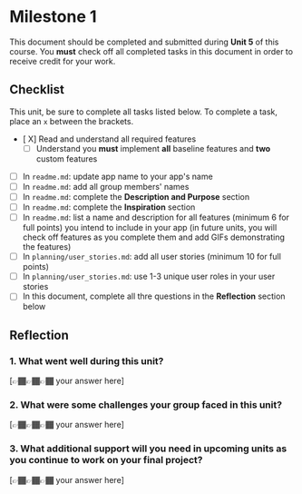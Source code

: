 # Milestone 1

This document should be completed and submitted during **Unit 5** of this course. You **must** check off all completed tasks in this document in order to receive credit for your work.

## Checklist

This unit, be sure to complete all tasks listed below. To complete a task, place an `x` between the brackets.

- [ X] Read and understand all required features
  - [ ] Understand you **must** implement **all** baseline features and **two** custom features
- [ ] In `readme.md`: update app name to your app's name
- [ ] In `readme.md`: add all group members' names
- [ ] In `readme.md`: complete the **Description and Purpose** section
- [ ] In `readme.md`: complete the **Inspiration** section
- [ ] In `readme.md`: list a name and description for all features (minimum 6 for full points) you intend to include in your app (in future units, you will check off features as you complete them and add GIFs demonstrating the features)
- [ ] In `planning/user_stories.md`: add all user stories (minimum 10 for full points)
- [ ] In `planning/user_stories.md`: use 1-3 unique user roles in your user stories
- [ ] In this document, complete all thre questions in the **Reflection** section below

## Reflection

### 1. What went well during this unit?

[👉🏾👉🏾👉🏾 your answer here]

### 2. What were some challenges your group faced in this unit?

[👉🏾👉🏾👉🏾 your answer here]

### 3. What additional support will you need in upcoming units as you continue to work on your final project?

[👉🏾👉🏾👉🏾 your answer here]
